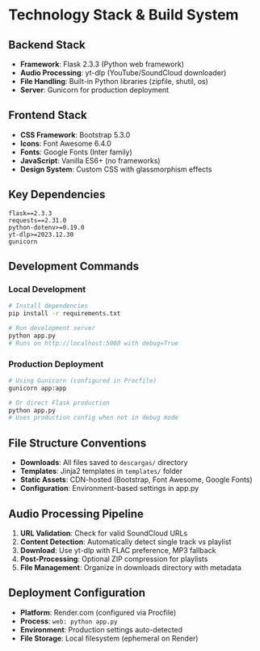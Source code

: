 # Technology Stack & Build System

## Backend Stack
- **Framework**: Flask 2.3.3 (Python web framework)
- **Audio Processing**: yt-dlp (YouTube/SoundCloud downloader)
- **File Handling**: Built-in Python libraries (zipfile, shutil, os)
- **Server**: Gunicorn for production deployment

## Frontend Stack
- **CSS Framework**: Bootstrap 5.3.0
- **Icons**: Font Awesome 6.4.0
- **Fonts**: Google Fonts (Inter family)
- **JavaScript**: Vanilla ES6+ (no frameworks)
- **Design System**: Custom CSS with glassmorphism effects

## Key Dependencies
```
flask==2.3.3
requests==2.31.0
python-dotenv>=0.19.0
yt-dlp>=2023.12.30
gunicorn
```

## Development Commands

### Local Development
```bash
# Install dependencies
pip install -r requirements.txt

# Run development server
python app.py
# Runs on http://localhost:5000 with debug=True
```

### Production Deployment
```bash
# Using Gunicorn (configured in Procfile)
gunicorn app:app

# Or direct Flask production
python app.py
# Uses production config when not in debug mode
```

## File Structure Conventions
- **Downloads**: All files saved to `descargas/` directory
- **Templates**: Jinja2 templates in `templates/` folder
- **Static Assets**: CDN-hosted (Bootstrap, Font Awesome, Google Fonts)
- **Configuration**: Environment-based settings in app.py

## Audio Processing Pipeline
1. **URL Validation**: Check for valid SoundCloud URLs
2. **Content Detection**: Automatically detect single track vs playlist
3. **Download**: Use yt-dlp with FLAC preference, MP3 fallback
4. **Post-Processing**: Optional ZIP compression for playlists
5. **File Management**: Organize in downloads directory with metadata

## Deployment Configuration
- **Platform**: Render.com (configured via Procfile)
- **Process**: `web: python app.py`
- **Environment**: Production settings auto-detected
- **File Storage**: Local filesystem (ephemeral on Render)